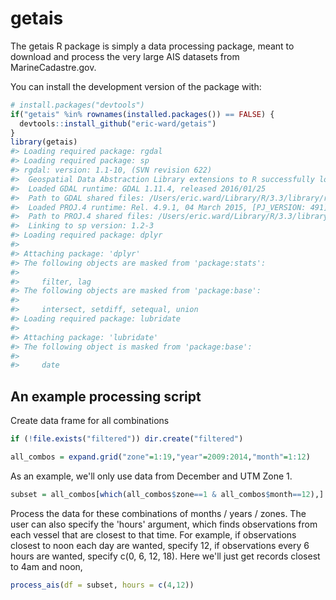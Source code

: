<!-- README.md is generated from README.Rmd. Please edit that file -->
getais
======

The getais R package is simply a data processing package, meant to download and process the very large AIS datasets from MarineCadastre.gov.

You can install the development version of the package with:

``` r
# install.packages("devtools")
if("getais" %in% rownames(installed.packages()) == FALSE) {
  devtools::install_github("eric-ward/getais")
}
library(getais)
#> Loading required package: rgdal
#> Loading required package: sp
#> rgdal: version: 1.1-10, (SVN revision 622)
#>  Geospatial Data Abstraction Library extensions to R successfully loaded
#>  Loaded GDAL runtime: GDAL 1.11.4, released 2016/01/25
#>  Path to GDAL shared files: /Users/eric.ward/Library/R/3.3/library/rgdal/gdal
#>  Loaded PROJ.4 runtime: Rel. 4.9.1, 04 March 2015, [PJ_VERSION: 491]
#>  Path to PROJ.4 shared files: /Users/eric.ward/Library/R/3.3/library/rgdal/proj
#>  Linking to sp version: 1.2-3
#> Loading required package: dplyr
#> 
#> Attaching package: 'dplyr'
#> The following objects are masked from 'package:stats':
#> 
#>     filter, lag
#> The following objects are masked from 'package:base':
#> 
#>     intersect, setdiff, setequal, union
#> Loading required package: lubridate
#> 
#> Attaching package: 'lubridate'
#> The following object is masked from 'package:base':
#> 
#>     date
```

An example processing script
----------------------------

Create data frame for all combinations

``` r
if (!file.exists("filtered")) dir.create("filtered")

all_combos = expand.grid("zone"=1:19,"year"=2009:2014,"month"=1:12)
```

As an example, we'll only use data from December and UTM Zone 1.

``` r
subset = all_combos[which(all_combos$zone==1 & all_combos$month==12),]
```

Process the data for these combinations of months / years / zones. The user can also specify the 'hours' argument, which finds observations from each vessel that are closest to that time. For example, if observations closest to noon each day are wanted, specify 12, if observations every 6 hours are wanted, specify c(0, 6, 12, 18). Here we'll just get records closest to 4am and noon,

``` r
process_ais(df = subset, hours = c(4,12))
```
